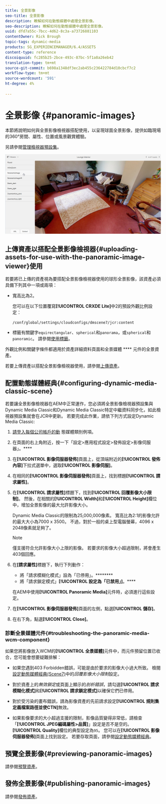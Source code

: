 ```yaml
---
title: 全景影像
seo-title: 全景影像
description: 瞭解如何在動態媒體中處理全景影像。
seo-description: 瞭解如何在動態媒體中處理全景影像。
uuid: dfd7a55c-7bcc-4d62-8c3a-a73726881103
contentOwner: Rick Brough
topic-tags: dynamic-media
products: SG_EXPERIENCEMANAGER/6.4/ASSETS
content-type: reference
discoiquuid: fc285b25-2bce-493c-87bc-5f1a8a26eb42
translation-type: tm+mt
source-git-commit: b698a1348df3ec2ab455c236422784d10cbcf7c2
workflow-type: tm+mt
source-wordcount: '591'
ht-degree: 4%

---
```



# 全景影像 {#panoramic-images}

本節將說明如何與全景影像檢視器搭配使用，以呈現球面全景影像，提供如臨現場的360°房間、屬性、位置或風景觀賞體驗。

另請參閱[管理檢視器預設集](managing-viewer-presets.md)。

![panoramic-image2](assets/panoramic-image2.png)

## 上傳資產以搭配全景影像檢視器{#uploading-assets-for-use-with-the-panoramic-image-viewer}使用

若要將已上傳的資產視為要搭配全景影像檢視器使用的球形全景影像，該資產必須具備下列其中一項或兩項：

* 寬高比為2。

   您可以在以下位置覆寫&#x200B;**[!UICONTROL CRXDE Lite]**&#x200B;中2的預設外觀比例設定：

   `/conf/global/settings/cloudconfigs/dmscene7/jcr:content`

* 標籤有關鍵字`equirectangular`、`spherical`和`panorama`，或`spherical`和`panoramic`。 請參閱[使用標籤](/help/sites-authoring/tags.md)。

外觀比例和關鍵字條件都適用於資產詳細資料頁面和全景媒體 **** 元件的全景資產。

若要上傳資產以搭配全景影像檢視器使用，請參閱[上傳資產](managing-assets-touch-ui.md#uploading-assets)。

## 配置動態媒體經典{#configuring-dynamic-media-classic-scene}

若要讓全景影像檢視器在AEM中正常運作，您必須將全景影像檢視器預設集與Dynamic Media Classic和Dynamic Media Classic特定中繼資料同步化，如此檢視器預設集就會在JCR中更新。 若要完成此作業，請依下列方式設定Dynamic Media Classic:

1. [請登入每個公司帳戶的動](https://www.adobe.com/marketing-cloud/experience-manager/scene7-login.html) 態媒體類別例項。

1. 在頁面的右上角附近，按一下「設定>應用程式設定>發佈設定>影像伺服器」。****
1. 在&#x200B;**[!UICONTROL 影像伺服器發佈]**&#x200B;頁面上，從頂端附近的&#x200B;**[!UICONTROL 發佈內容]**&#x200B;下拉式選單中，選取&#x200B;**[!UICONTROL 影像伺服]**。

1. 在相同的&#x200B;**[!UICONTROL 影像伺服器發佈]**&#x200B;頁面上，找到標題&#x200B;**[!UICONTROL 請求屬性]**。
1. 在&#x200B;**[!UICONTROL 請求屬性]**&#x200B;標題下，找到&#x200B;**[!UICONTROL 回覆影像大小限制]**。 然後，在相關的&#x200B;**[!UICONTROL Width]**&#x200B;和&#x200B;**[!UICONTROL Height]**&#x200B;欄位中，增加全景影像的最大允許影像大小。

   Dynamic Media Classic的限制為25,000,000像素。 寬高比為2:1的影像允許的最大大小為7000 x 3500。 不過，對於一般的桌上型電腦螢幕，4096 x 2048像素就足夠了。

   >[!NOTE]
   >
   >僅支援符合允許影像大小上限的影像。 若要求的影像大小超過限制，將會產生403個回應。

1. 在&#x200B;**[請求屬性]**&#x200B;標題下，執行下列動作：

   * 將「請求模糊化模式」設為「已停用」。********
   * 將「請求鎖定模式」**[!UICONTROL 設定為「已禁用」]**。****

   在AEM中使用&#x200B;**[!UICONTROL Panoramic Media]**&#x200B;元件時，必須進行這些設定。

1. 在&#x200B;**[!UICONTROL 影像伺服器發佈]**&#x200B;頁面的左側，點選&#x200B;**[!UICONTROL 儲存]**。

1. 在右下角，點選&#x200B;**[!UICONTROL Close]**。

### 診斷全景媒體元件{#troubleshooting-the-panoramic-media-wcm-component}

如果您將影像放入WCM的&#x200B;**[!UICONTROL 全景媒體]**&#x200B;元件中，而元件預留位置已收合，您可能會想要疑難排解：

* 如果您遇到403 Forbidden錯誤，可能是由於要求的影像大小過大所致。 檢閱[設定動態媒體經典(Scene7)](#configuring-dynamic-media-classic-scene)中的&#x200B;*回覆影像大小限制*&#x200B;設定。

* 對於資產上的&#x200B;*無效鎖定*&#x200B;或頁面上顯示的&#x200B;*剖析錯誤*，請勾選&#x200B;**[!UICONTROL 請求模糊化模式]**&#x200B;和&#x200B;**[!UICONTROL 請求鎖定模式]**&#x200B;以確保它們已停用。
* 對於受污染的畫布錯誤，請為影像資產的先前請求設定&#x200B;**[!UICONTROL 規則集定義檔案路徑並使CTN]**&#x200B;無效。
* 如果影像要求的大小超過支援的限制，影像品質變得非常低，請檢查「**[!UICONTROL JPEG編碼屬性>品質]**」設定是否不是空的。 **[!UICONTROL Quality]**&#x200B;欄位的典型設定為`95`。 您可以在&#x200B;**[!UICONTROL 影像伺服器發佈]**&#x200B;頁面上找到設定。 若要存取頁面，請參閱[設定動態媒體經典](#configuring-dynamic-media-classic-scene)。

## 預覽全景影像{#previewing-panoramic-images}

請參閱[預覽資產](previewing-assets.md)。

## 發佈全景影像{#publishing-panoramic-images}

請參閱[發佈資產](publishing-dynamicmedia-assets.md)。
